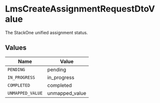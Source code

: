 # LmsCreateAssignmentRequestDtoValue

The StackOne unified assignment status.


## Values

| Name             | Value            |
| ---------------- | ---------------- |
| `PENDING`        | pending          |
| `IN_PROGRESS`    | in_progress      |
| `COMPLETED`      | completed        |
| `UNMAPPED_VALUE` | unmapped_value   |
